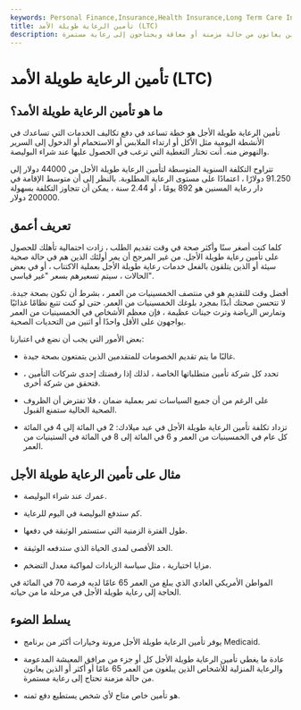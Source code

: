 ```yaml
---
keywords: Personal Finance,Insurance,Health Insurance,Long Term Care Insurance
title: تأمين الرعاية طويلة الأمد (LTC)
description: توفر تغطية تأمين الرعاية طويلة الأجل رعاية الأشخاص الذين تزيد أعمارهم عن 65 عامًا أو الذين يعانون من حالة مزمنة أو معاقة ويحتاجون إلى رعاية مستمرة.
---
```


# تأمين الرعاية طويلة الأمد (LTC)
## ما هو تأمين الرعاية طويلة الأمد؟

تأمين الرعاية طويلة الأجل هو خطة تساعد في دفع تكاليف الخدمات التي تساعدك في الأنشطة اليومية مثل الأكل أو ارتداء الملابس أو الاستحمام أو الدخول إلى السرير والنهوض منه. أنت تختار التغطية التي ترغب في الحصول عليها عند شراء البوليصة.

تتراوح التكلفة السنوية المتوسطة لتأمين الرعاية طويلة الأجل من 44000 دولار إلى 91.250 دولارًا ، اعتمادًا على مستوى الرعاية المطلوبة. بالنظر إلى أن متوسط الإقامة في دار رعاية المسنين هو 892 يومًا ، أو 2.44 سنة ، يمكن أن تتجاوز التكلفة بسهولة 200000 دولار.

## تعريف أعمق

كلما كنت أصغر سنًا وأكثر صحة في وقت تقديم الطلب ، زادت احتمالية تأهلك للحصول على تأمين رعاية طويلة الأجل. من غير المرجح أن يمر أولئك الذين هم في حالة صحية سيئة أو الذين يتلقون بالفعل خدمات رعاية طويلة الأجل بعملية الاكتتاب ، أو في بعض الحالات ، سيتم تسعيرهم بسعر "غير قياسي".

أفضل وقت للتقديم هو في منتصف الخمسينيات من العمر ، بشرط أن تكون بصحة جيدة. لا تتحسن صحتك أبدًا بمجرد بلوغك الخمسينيات من العمر. حتى لو كنت تتبع نظامًا غذائيًا وتمارس الرياضة وترث جينات عظيمة ، فإن معظم الأشخاص في الخمسينيات من العمر يواجهون على الأقل واحدًا أو اثنين من التحديات الصحية.

بعض الأمور التي يجب أن نضع في اعتبارنا:

- غالبًا ما يتم تقديم الخصومات للمتقدمين الذين يتمتعون بصحة جيدة.

- تحدد كل شركة تأمين متطلباتها الخاصة ، لذلك إذا رفضتك إحدى شركات التأمين ، فتحقق من شركة أخرى.

- على الرغم من أن جميع السياسات تمر بعملية ضمان ، فلا تفترض أن الظروف الصحية الحالية ستمنع القبول.

- تزداد تكلفة تأمين الرعاية طويلة الأجل في عيد ميلادك: 2 في المائة إلى 4 في المائة كل عام في الخمسينيات من العمر و 6 في المائة إلى 8 في المائة في الستينيات من العمر.

## مثال على تأمين الرعاية طويلة الأجل

- عمرك عند شراء البوليصة.

- كم ستدفع البوليصة في اليوم للرعاية.

- طول الفترة الزمنية التي ستستمر الوثيقة في دفعها.

- الحد الأقصى لمدى الحياة الذي ستدفعه الوثيقة.

- مزايا اختيارية ، مثل سياسة الزيادات لمواكبة معدل التضخم.

المواطن الأمريكي العادي الذي يبلغ من العمر 65 عامًا لديه فرصة 70 في المائة في الحاجة إلى رعاية طويلة الأجل في مرحلة ما من حياته.

## يسلط الضوء

- يوفر تأمين الرعاية طويلة الأجل مرونة وخيارات أكثر من برنامج Medicaid.

- عادة ما يغطي تأمين الرعاية طويلة الأجل كل أو جزء من مرافق المعيشة المدعومة والرعاية المنزلية للأشخاص الذين يبلغون من العمر 65 عامًا أو أكثر أو الذين يعانون من حالة مزمنة تحتاج إلى رعاية مستمرة.

- هو تأمين خاص متاح لأي شخص يستطيع دفع ثمنه.

